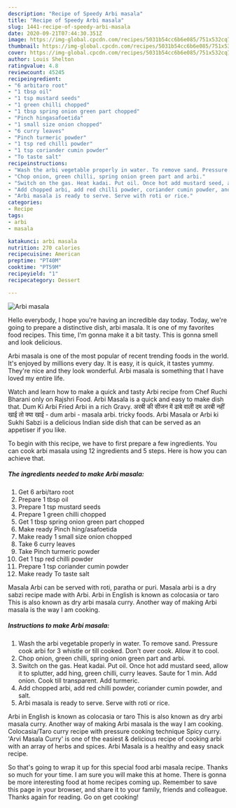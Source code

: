 ```yaml
---
description: "Recipe of Speedy Arbi masala"
title: "Recipe of Speedy Arbi masala"
slug: 1441-recipe-of-speedy-arbi-masala
date: 2020-09-21T07:44:30.351Z
image: https://img-global.cpcdn.com/recipes/5031b54cc6b6e085/751x532cq70/arbi-masala-recipe-main-photo.jpg
thumbnail: https://img-global.cpcdn.com/recipes/5031b54cc6b6e085/751x532cq70/arbi-masala-recipe-main-photo.jpg
cover: https://img-global.cpcdn.com/recipes/5031b54cc6b6e085/751x532cq70/arbi-masala-recipe-main-photo.jpg
author: Louis Shelton
ratingvalue: 4.8
reviewcount: 45245
recipeingredient:
- "6 arbitaro root"
- "1 tbsp oil"
- "1 tsp mustard seeds"
- "1 green chilli chopped"
- "1 tbsp spring onion green part chopped"
- "Pinch hingasafoetida"
- "1 small size onion chopped"
- "6 curry leaves"
- "Pinch turmeric powder"
- "1 tsp red chilli powder"
- "1 tsp coriander cumin powder"
- "To taste salt"
recipeinstructions:
- "Wash the arbi vegetable properly in water. To remove sand. Pressure cook arbi for 3 whistle or till cooked. Don&#39;t over cook. Allow it to cool."
- "Chop onion, green chilli, spring onion green part and arbi."
- "Switch on the gas. Heat kadai. Put oil. Once hot add mustard seed, allow it to splutter, add hing, green chilli, curry leaves. Saute for 1 min. Add onion. Cook till transparent. Add turmeric."
- "Add chopped arbi, add red chilli powder, coriander cumin powder, and salt."
- "Arbi masala is ready to serve. Serve with roti or rice."
categories:
- Recipe
tags:
- arbi
- masala

katakunci: arbi masala 
nutrition: 270 calories
recipecuisine: American
preptime: "PT40M"
cooktime: "PT59M"
recipeyield: "1"
recipecategory: Dessert

---
```



![Arbi masala](https://img-global.cpcdn.com/recipes/5031b54cc6b6e085/751x532cq70/arbi-masala-recipe-main-photo.jpg)

Hello everybody, I hope you're having an incredible day today. Today, we're going to prepare a distinctive dish, arbi masala. It is one of my favorites food recipes. This time, I'm gonna make it a bit tasty. This is gonna smell and look delicious.

Arbi masala is one of the most popular of recent trending foods in the world. It's enjoyed by millions every day. It is easy, it is quick, it tastes yummy. They're nice and they look wonderful. Arbi masala is something that I have loved my entire life.

Watch and learn how to make a quick and tasty Arbi recipe from Chef Ruchi Bharani only on Rajshri Food. Arbi Masala is a quick and easy to make dish that. Dum Ki Arbi Fried Arbi in a rich Gravy. अरबी की सीजन में ढाबे वाली दम अरबी नहीं खाई तो क्या खाई - dum arbi - masala arbi. tricky foods. Arbi Masala or Arbi ki Sukhi Sabzi is a delicious Indian side dish that can be served as an appetiser if you like.


To begin with this recipe, we have to first prepare a few ingredients. You can cook arbi masala using 12 ingredients and 5 steps. Here is how you can achieve that.

<!--inarticleads1-->

##### The ingredients needed to make Arbi masala:

1. Get 6 arbi/taro root
1. Prepare 1 tbsp oil
1. Prepare 1 tsp mustard seeds
1. Prepare 1 green chilli chopped
1. Get 1 tbsp spring onion green part chopped
1. Make ready Pinch hing/asafoetida
1. Make ready 1 small size onion chopped
1. Take 6 curry leaves
1. Take Pinch turmeric powder
1. Get 1 tsp red chilli powder
1. Prepare 1 tsp coriander cumin powder
1. Make ready To taste salt


Masala Arbi can be served with roti, paratha or puri. Masala arbi is a dry sabzi recipe made with Arbi. Arbi in English is known as colocasia or taro This is also known as dry arbi masala curry. Another way of making Arbi masala is the way I am cooking. 

<!--inarticleads2-->

##### Instructions to make Arbi masala:

1. Wash the arbi vegetable properly in water. To remove sand. Pressure cook arbi for 3 whistle or till cooked. Don&#39;t over cook. Allow it to cool.
1. Chop onion, green chilli, spring onion green part and arbi.
1. Switch on the gas. Heat kadai. Put oil. Once hot add mustard seed, allow it to splutter, add hing, green chilli, curry leaves. Saute for 1 min. Add onion. Cook till transparent. Add turmeric.
1. Add chopped arbi, add red chilli powder, coriander cumin powder, and salt.
1. Arbi masala is ready to serve. Serve with roti or rice.


Arbi in English is known as colocasia or taro This is also known as dry arbi masala curry. Another way of making Arbi masala is the way I am cooking. Colocasia/Taro curry recipe with pressure cooking technique Spicy curry. &#39;Arvi Masala Curry&#39; is one of the easiest &amp; delicious recipe of cooking arbi with an array of herbs and spices. Arbi Masala is a healthy and easy snack recipe. 

So that's going to wrap it up for this special food arbi masala recipe. Thanks so much for your time. I am sure you will make this at home. There is gonna be more interesting food at home recipes coming up. Remember to save this page in your browser, and share it to your family, friends and colleague. Thanks again for reading. Go on get cooking!
